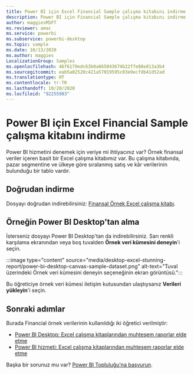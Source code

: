 ```yaml
---
title: Power BI için Excel Financial Sample çalışma kitabını indirme
description: Power BI için Financial Sample çalışma kitabını indirme
author: maggiesMSFT
ms.reviewer: amac
ms.service: powerbi
ms.subservice: powerbi-desktop
ms.topic: sample
ms.date: 10/13/2020
ms.author: maggies
LocalizationGroup: Samples
ms.openlocfilehash: 46f6179edc63b0a865043674b22ffe88e813a3b4
ms.sourcegitcommit: eab5a02520c421a57019595c03e9ecfdb41d52ad
ms.translationtype: HT
ms.contentlocale: tr-TR
ms.lasthandoff: 10/20/2020
ms.locfileid: "92255983"
---
```

# <a name="download-the-financial-sample-excel-workbook-for-power-bi"></a>Power BI için Excel Financial Sample çalışma kitabını indirme
Power BI hizmetini denemek için veriye mi ihtiyacınız var? Örnek finansal veriler içeren basit bir Excel çalışma kitabımız var. Bu çalışma kitabında, pazar segmentine ve ülkeye göre sıralanmış satış ve kâr verilerinin bulunduğu bir tablo vardır. 

## <a name="download-it-directly"></a>Doğrudan indirme

Dosyayı doğrudan indirebilirsiniz: [Finansal Örnek Excel çalışma kitabı](https://go.microsoft.com/fwlink/?LinkID=521962).

## <a name="get-the-sample-in-power-bi-desktop"></a>Örneğin Power BI Desktop'tan alma

İsterseniz dosyayı Power BI Desktop'tan da indirebilirsiniz. Sarı renkli karşılama ekranından veya boş tuvalden **Örnek veri kümesini deneyin**'i seçin.

:::image type="content" source="media/desktop-excel-stunning-report/power-bi-desktop-canvas-sample-dataset.png" alt-text="Tuval üzerindeki Örnek veri kümesini deneyin seçeneğinin ekran görüntüsü."::: 

Bu öğreticiye örnek veri kümesi iletişim kutusundan ulaştıysanız **Verileri yükleyin**'i seçin.

## <a name="next-steps"></a>Sonraki adımlar

Burada Financial örnek verilerinin kullanıldığı iki öğretici verilmiştir:

- [Power BI Desktop: Excel çalışma kitaplarından muhteşem raporlar elde etme](desktop-excel-stunning-report.md)
- [Power BI hizmeti: Excel çalışma kitaplarından muhteşem raporlar elde etme](service-from-excel-to-stunning-report.md)

Başka bir sorunuz mu var? [Power BI Topluluğu'na başvurun](https://community.powerbi.com/).
